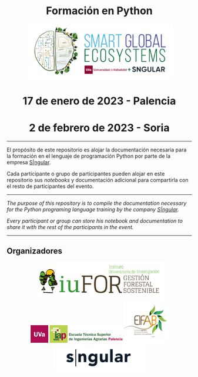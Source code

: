 <h1><center>Formación en Python</center></h1>
<center>
<img src="https://raw.githubusercontent.com/SMART-Global-Ecosystems/hackathon_GEE_feb-2022/main/logos/SmartGlobalEco_logo-scaled-removebg-preview.png" width="400"/>
</center>
<h1><center>17 de enero de 2023 - Palencia</center></h1>
<h1><center>2 de febrero de 2023 - Soria</center></h1>

---

El propósito de este repositorio es alojar la documentación necesaria para la formación en el lenguaje de programación Python por parte de la empresa [S|ngular](https://www.sngular.com/es/).
  
Cada participante o grupo de participantes pueden alojar en este repositorio sus *notebooks* y documentación adicional para compartirla con el resto de participantes del evento.

---

*The purpose of this repository is to compile the documentation necessary for the Python programing language training by the company [S|ngular](https://www.sngular.com/es/).*
  
*Every participant or group can store his notebook and documentation to share it with the rest of the participants in the event.*

---

## Organizadores

<center>
<img src="https://raw.githubusercontent.com/SMART-Global-Ecosystems/hackathon_GEE_feb-2022/main/logos/Logo_iuFOR_fondoblanco-removebg-preview.png" alt="iufor" width="350"/>
<img src="https://raw.githubusercontent.com/SMART-Global-Ecosystems/hackathon_GEE_feb-2022/main/logos/ETSIIAA.png" alt="uva_etsiiaa" width="250"/>
<img src="https://raw.githubusercontent.com/SMART-Global-Ecosystems/hackathon_GEE_feb-2022/main/logos/eifab-sinfondo.png" alt="eifab_sinfondo" width="120"/>
<img src="https://raw.githubusercontent.com/SMART-Global-Ecosystems/hackathon_GEE_feb-2022/main/logos/sngular.png" alt="sngular" width="250"/>
</center>
